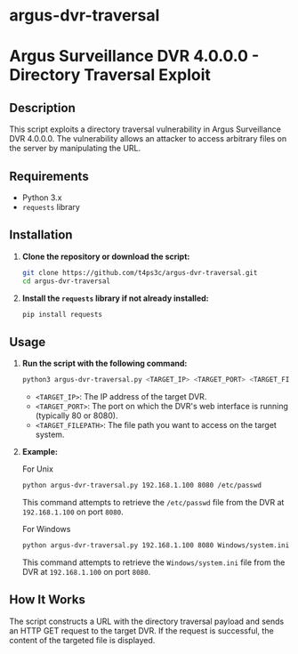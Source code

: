 # argus-dvr-traversal

# Argus Surveillance DVR 4.0.0.0 - Directory Traversal Exploit

## Description
This script exploits a directory traversal vulnerability in Argus Surveillance DVR 4.0.0.0. The vulnerability allows an attacker to access arbitrary files on the server by manipulating the URL.

## Requirements
- Python 3.x
- `requests` library

## Installation
1. **Clone the repository or download the script:**

    ```sh
    git clone https://github.com/t4ps3c/argus-dvr-traversal.git
    cd argus-dvr-traversal
    ```

2. **Install the `requests` library if not already installed:**

    ```sh
    pip install requests
    ```

## Usage
1. **Run the script with the following command:**

    ```sh
    python3 argus-dvr-traversal.py <TARGET_IP> <TARGET_PORT> <TARGET_FILEPATH>
    ```

    - `<TARGET_IP>`: The IP address of the target DVR.
    - `<TARGET_PORT>`: The port on which the DVR's web interface is running (typically 80 or 8080).
    - `<TARGET_FILEPATH>`: The file path you want to access on the target system.

2. **Example:**

    For Unix
    ```sh
    python argus-dvr-traversal.py 192.168.1.100 8080 /etc/passwd
    ```
    This command attempts to retrieve the `/etc/passwd` file from the DVR at `192.168.1.100` on port `8080`.

    For Windows
    ```sh
    python argus-dvr-traversal.py 192.168.1.100 8080 Windows/system.ini
    ```
    This command attempts to retrieve the `Windows/system.ini` file from the DVR at `192.168.1.100` on port `8080`.

## How It Works
The script constructs a URL with the directory traversal payload and sends an HTTP GET request to the target DVR. If the request is successful, the content of the targeted file is displayed.
